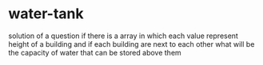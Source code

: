 # water-tank
solution of a question if there is a array in which each value represent height of a building and if each building are next to each other what will be the capacity of water that can be stored above them
